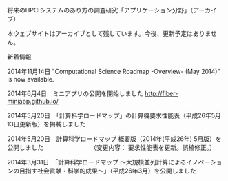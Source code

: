 将来のHPCIシステムのあり方の調査研究「アプリケーション分野」（アーカイブ）

本ウェブサイトはアーカイブとして残しています。今後、更新予定はありません。

新着情報

2014年11月14日  "Computational Science Roadmap -Overview- (May 2014)" is now available.

2014年6月4日　ミニアプリの公開を開始しました 
              http://fiber-miniapp.github.io/

2014年5月20日　「計算科学ロードマップ」の計算機要求性能表（平成26年5月13日更新版）を掲載しました

2014年5月20日　計算科学ロードマップ 概要版（2014年(平成26年) 5月版）を公開しました
　　　　　　　　（変更内容： 要求性能表を更新。誤植修正。）

2014年3月31日　「計算科学ロードマップ ～大規模並列計算によるイノベーションの目指す社会貢献・科学的成果～」（平成26年3月）を公開しました

